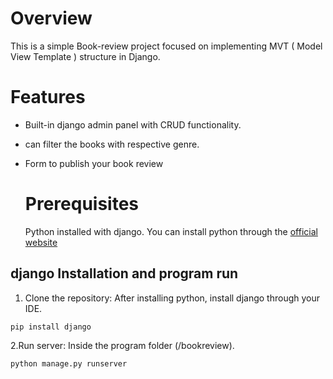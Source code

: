 # Overview #
This is a simple Book-review project focused on implementing MVT ( Model View Template ) structure in Django.

# Features #
+ Built-in django admin panel with CRUD functionality.
+ can filter the books with respective genre.
+ Form to publish your book review

  # Prerequisites #
  Python installed with django. You can install python through the [ official website ](https://www.python.org/downloads/)

## django Installation and program run ##
1. Clone the repository:
   After installing python, install django through your IDE.
```
pip install django
```
2.Run server:
Inside the program folder (/bookreview).
```
python manage.py runserver
```

  
                       
